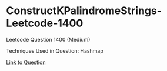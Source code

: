 # ConstructKPalindromeStrings-Leetcode-1400

Leetcode Question 1400 (Medium)

Techniques Used in Question:
Hashmap

[Link to Question](https://leetcode.com/problems/construct-k-palindrome-strings/)
